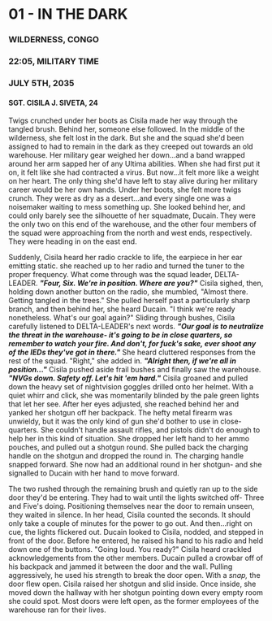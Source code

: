# 01 - IN THE DARK
### WILDERNESS, CONGO
### 22:05, MILITARY TIME
### JULY 5TH, 2035
#### SGT. CISILA J. SIVETA, 24

Twigs crunched under her boots as Cisila made her way through the tangled brush. Behind her, someone else followed. In the middle of the wilderness, she felt lost in the dark. But she and the squad she'd been assigned to had to remain in the dark as they creeped out towards an old warehouse. Her military gear weighed her down...and a band wrapped around her arm sapped her of any Ultima abilities. When she had first put it on, it felt like she had contracted a virus. But now...it felt more like a weight on her heart. The only thing she'd have left to stay alive during her military career would be her own hands. Under her boots, she felt more twigs crunch. They were as dry as a desert...and every single one was a noisemaker waiting to mess something up. She looked behind her, and could only barely see the silhouette of her squadmate, Ducain. They were the only two on this end of the warehouse, and the other four members of the squad were approaching from the north and west ends, respectively. They were heading in on the east end.

Suddenly, Cisila heard her radio crackle to life, the earpiece in her ear emitting static. she reached up to her radio and turned the tuner to the proper frequency. What come through was the squad leader, DELTA-LEADER. ***"Four, Six. We're in position. Where are you?"*** Cisila sighed, then, holding down another button on the radio, she mumbled, "Almost there. Getting tangled in the trees." She pulled herself past a particularly sharp branch, and then behind her, she heard Ducain. "I think we're ready nonetheless. What's our goal again?" Sliding through bushes, Cisila carefully listened to DELTA-LEADER's next words. ***"Our goal is to neutralize the threat in the warehouse- it's going to be in close quarters, so remember to watch your fire. And don't, for fuck's sake, ever shoot any of the IEDs they've got in there."*** She heard cluttered responses from the rest of the squad. "Right," she added in. ***"Alright then, if we're all in position..."*** Cisila pushed aside frail bushes and finally saw the warehouse. ***"NVGs down. Safety off. Let's hit 'em hard."*** Cisila groaned and pulled down the heavy set of nightvision goggles drilled onto her helmet. With a quiet whirr and click, she was momentarily blinded by the pale green lights that let her see. After her eyes adjusted, she reached behind her and yanked her shotgun off her backpack. The hefty metal firearm was unwieldy, but it was the only kind of gun she'd bother to use in close-quarters. She couldn't handle assault rifles, and pistols didn't do enough to help her in this kind of situation. She dropped her left hand to her ammo pouches, and pulled out a shotgun round. She pulled back the charging handle on the shotgun and dropped the round in. The charging handle snapped forward. She now had an additional round in her shotgun- and she signalled to Ducain with her hand to move forward.

The two rushed through the remaining brush and quietly ran up to the side door they'd be entering. They had to wait until the lights switched off- Three and Five's doing. Positioning themselves near the door to remain unseen, they waited in silence. In her head, Cisila counted the seconds. It should only take a couple of minutes for the power to go out. And then...right on cue, the lights flickered out. Ducain looked to Cisila, nodded, and stepped in front of the door. Before he entered, he raised his hand to his radio and held down one of the buttons. "Going loud. You ready?" Cisila heard crackled acknowledgements from the other members. Ducain pulled a crowbar off of his backpack and jammed it between the door and the wall. Pulling aggressively, he used his strength to break the door open. With a *snap,* the door flew open. Cisila raised her shotgun and slid inside. Once inside, she moved down the hallway with her shotgun pointing down every empty room she could spot. Most doors were left open, as the former employees of the warehouse ran for their lives.
